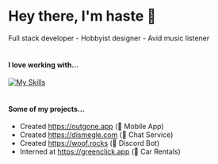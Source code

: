 # Hey there, I'm haste 🎪
Full stack developer - Hobbyist designer - Avid music listener <br> 
<br>
#### I love working with...
[![My Skills](https://skillicons.dev/icons?i=go,js,react,nextjs,mongodb,redis,postgres,git,cloudflare,vercel,aws,html,css,tailwind,figma,nginx,nodejs,ps,raspberrypi,linux,ubuntu&perline=7)](https://skillicons.dev)
<br>
<br>
#### Some of my projects...
- Created https://outgone.app (📱 Mobile App)
- Created https://dismegle.com (💬 Chat Service)
- Created https://woof.rocks (🤖 Discord Bot)
- Interned at https://greenclick.app (🚗 Car Rentals)
